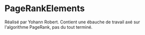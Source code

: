 # PageRankElements
Réalisé par Yohann Robert. Contient une ébauche de travail axé sur l'algorithme PageRank, pas du tout terminé.
